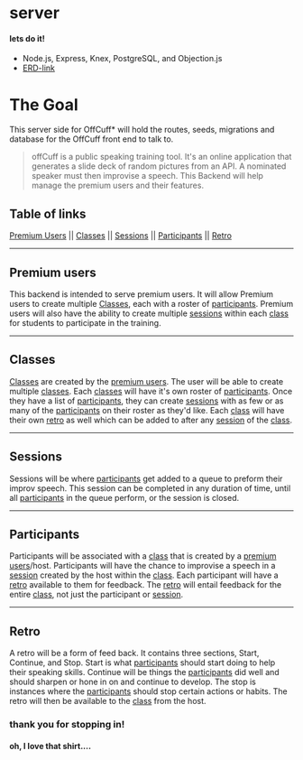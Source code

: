 # server
#### lets do it!

- Node.js, Express, Knex, PostgreSQL, and Objection.js
- [ERD-link](https://github.com/Off-Cuff/server/blob/master/ERD/OffCuff-ERD.png)
# The Goal


This server side for OffCuff* will hold the routes, seeds, migrations and database for the OffCuff front end to talk to.

> offCuff is a public speaking training tool. It's an online application that generates a slide deck of random pictures from an API. A nominated speaker must then improvise a speech. This Backend will help manage the premium users and their features.

## Table of links
[Premium Users](https://github.com/Off-Cuff/server#premium-users) || [Classes](https://github.com/Off-Cuff/server#classes) || [Sessions](https://github.com/Off-Cuff/server#sessions) ||  [Participants](https://github.com/Off-Cuff/server#participants) || [Retro](https://github.com/Off-Cuff/server#retro)

---
## Premium users

This backend is intended to serve premium users. It will allow Premium users to create multiple [Classes](https://github.com/Off-Cuff/server#classes), each with a roster of [participants](https://github.com/Off-Cuff/server#participants). Premium users will also have the ability to create multiple [sessions](https://github.com/Off-Cuff/server#sessions) within each [class](https://github.com/Off-Cuff/server#classes) for students to participate in the training.

---
## Classes

[Classes](https://github.com/Off-Cuff/server#classes) are created by the [premium users](https://github.com/Off-Cuff/server#premium-users). The user will be able to create multiple [classes](https://github.com/Off-Cuff/server#classes). Each [classes](https://github.com/Off-Cuff/server#classes) will have it's own roster of [participants](https://github.com/Off-Cuff/server#participants). Once they have a list of [participants](https://github.com/Off-Cuff/server#participants), they can create [sessions](https://github.com/Off-Cuff/server#sessions) with as few or as many of the [participants](https://github.com/Off-Cuff/server#participants) on their roster as they'd like. Each [class](https://github.com/Off-Cuff/server#classes) will have their own [retro](https://github.com/Off-Cuff/server#retro) as well which can be added to after any [session](https://github.com/Off-Cuff/server#sessions) of the [class](https://github.com/Off-Cuff/server#classes).

---
## Sessions

Sessions will be where [participants](https://github.com/Off-Cuff/server#participants) get added to a queue to preform their improv speech. This session can be completed in any duration of time, until all [participants](https://github.com/Off-Cuff/server#participants) in the queue perform, or the session is closed.

---
## Participants

Participants will be associated with a [class](https://github.com/Off-Cuff/server#classes) that is created by a [premium users](https://github.com/Off-Cuff/server#premium-users)/host. Participants will have the chance to improvise a speech in a [session](https://github.com/Off-Cuff/server#sessions) created by the host within the [class](https://github.com/Off-Cuff/server#classes). Each participant will have a [retro](https://github.com/Off-Cuff/server#retro) available to them for feedback. The [retro](https://github.com/Off-Cuff/server#retro) will entail feedback for the entire [class](https://github.com/Off-Cuff/server#classes), not just the participant or [session](https://github.com/Off-Cuff/server#sessions).

---
## Retro

A retro will be a form of feed back. It contains three sections, Start, Continue, and Stop. Start is what [participants](https://github.com/Off-Cuff/server#participants) should start doing to help their speaking skills. Continue will be things the [participants](https://github.com/Off-Cuff/server#participants) did well and should sharpen or hone in on and continue to develop. The stop is instances where the [participants](https://github.com/Off-Cuff/server#participants) should stop certain actions or habits. The retro will then be available to the [class](https://github.com/Off-Cuff/server#classes) from the host.

### thank you for stopping in!
#### oh, I love that shirt....
